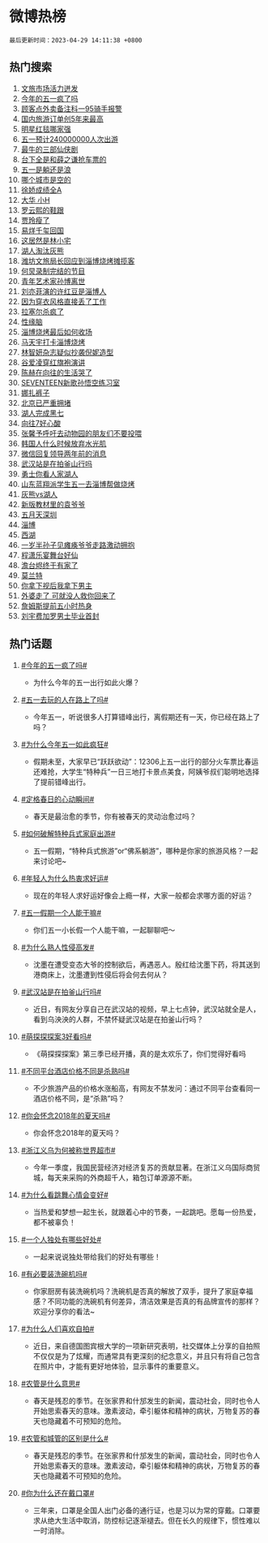 # 微博热榜

`最后更新时间：2023-04-29 14:11:38 +0800`

## 热门搜索

1. [文旅市场活力迸发](https://m.weibo.cn/search?containerid=100103type%3D1%26t%3D10%26q%3D%23%E6%96%87%E6%97%85%E5%B8%82%E5%9C%BA%E6%B4%BB%E5%8A%9B%E8%BF%B8%E5%8F%91%23&stream_entry_id=51&isnewpage=1&extparam=seat%3D1%26c_type%3D51%26dgr%3D0%26cate%3D10103%26filter_type%3Drealtimehot%26stream_entry_id%3D51%26pos%3D0%26display_time%3D1682748697%26pre_seqid%3D1682748697369918433168&luicode=10000011&lfid=106003type%253D25%2526t%253D3%2526disable_hot%253D1%2526filter_type%253Drealtimehot)
1. [今年的五一疯了吗](https://m.weibo.cn/search?containerid=100103type%3D1%26t%3D10%26q%3D%23%E4%BB%8A%E5%B9%B4%E7%9A%84%E4%BA%94%E4%B8%80%E7%96%AF%E4%BA%86%E5%90%97%23&stream_entry_id=31&isnewpage=1&extparam=seat%3D1%26realpos%3D1%26flag%3D2%26band_rank%3D1%26lcate%3D5001%26stream_entry_id%3D31%26filter_type%3Drealtimehot%26q%3D%2523%25E4%25BB%258A%25E5%25B9%25B4%25E7%259A%2584%25E4%25BA%2594%25E4%25B8%2580%25E7%2596%25AF%25E4%25BA%2586%25E5%2590%2597%2523%26dgr%3D0%26pos%3D0%26cate%3D5001%26c_type%3D31%26display_time%3D1682748697%26pre_seqid%3D1682748697369918433168&luicode=10000011&lfid=106003type%253D25%2526t%253D3%2526disable_hot%253D1%2526filter_type%253Drealtimehot)
1. [顾客点外卖备注科一95骑手报警](https://m.weibo.cn/search?containerid=100103type%3D1%26t%3D10%26q%3D%23%E9%A1%BE%E5%AE%A2%E7%82%B9%E5%A4%96%E5%8D%96%E5%A4%87%E6%B3%A8%E7%A7%91%E4%B8%8095%E9%AA%91%E6%89%8B%E6%8A%A5%E8%AD%A6%23&stream_entry_id=31&isnewpage=1&extparam=seat%3D1%26realpos%3D2%26flag%3D2%26band_rank%3D2%26lcate%3D5001%26stream_entry_id%3D31%26filter_type%3Drealtimehot%26q%3D%2523%25E9%25A1%25BE%25E5%25AE%25A2%25E7%2582%25B9%25E5%25A4%2596%25E5%258D%2596%25E5%25A4%2587%25E6%25B3%25A8%25E7%25A7%2591%25E4%25B8%258095%25E9%25AA%2591%25E6%2589%258B%25E6%258A%25A5%25E8%25AD%25A6%2523%26dgr%3D0%26pos%3D1%26cate%3D5001%26c_type%3D31%26display_time%3D1682748697%26pre_seqid%3D1682748697369918433168&luicode=10000011&lfid=106003type%253D25%2526t%253D3%2526disable_hot%253D1%2526filter_type%253Drealtimehot)
1. [国内旅游订单创5年来最高](https://m.weibo.cn/search?containerid=100103type%3D1%26t%3D10%26q%3D%23%E5%9B%BD%E5%86%85%E6%97%85%E6%B8%B8%E8%AE%A2%E5%8D%95%E5%88%9B5%E5%B9%B4%E6%9D%A5%E6%9C%80%E9%AB%98%23&stream_entry_id=31&isnewpage=1&extparam=seat%3D1%26realpos%3D3%26flag%3D0%26band_rank%3D3%26lcate%3D5001%26stream_entry_id%3D31%26filter_type%3Drealtimehot%26q%3D%2523%25E5%259B%25BD%25E5%2586%2585%25E6%2597%2585%25E6%25B8%25B8%25E8%25AE%25A2%25E5%258D%2595%25E5%2588%259B5%25E5%25B9%25B4%25E6%259D%25A5%25E6%259C%2580%25E9%25AB%2598%2523%26dgr%3D0%26pos%3D2%26cate%3D5001%26c_type%3D31%26display_time%3D1682748697%26pre_seqid%3D1682748697369918433168&luicode=10000011&lfid=106003type%253D25%2526t%253D3%2526disable_hot%253D1%2526filter_type%253Drealtimehot)
1. [明星红毯哪家强](https://m.weibo.cn/search?containerid=100103type%3D1%26t%3D10%26q%3D%23%E6%98%8E%E6%98%9F%E7%BA%A2%E6%AF%AF%E5%93%AA%E5%AE%B6%E5%BC%BA%23&stream_entry_id=31&isnewpage=1&extparam=seat%3D1%26band_rank%3D4%26lcate%3D5001%26filter_type%3Drealtimehot%26c_type%3D31%26adid%3D188100%26q%3D%2523%25E6%2598%258E%25E6%2598%259F%25E7%25BA%25A2%25E6%25AF%25AF%25E5%2593%25AA%25E5%25AE%25B6%25E5%25BC%25BA%2523%26dgr%3D0%26stream_entry_id%3D31%26cate%3D5001%26pos%3D3%26display_time%3D1682748697%26pre_seqid%3D1682748697369918433168&luicode=10000011&lfid=106003type%253D25%2526t%253D3%2526disable_hot%253D1%2526filter_type%253Drealtimehot)
1. [五一预计240000000人次出游](https://m.weibo.cn/search?containerid=100103type%3D1%26t%3D10%26q%3D%23%E4%BA%94%E4%B8%80%E9%A2%84%E8%AE%A1240000000%E4%BA%BA%E6%AC%A1%E5%87%BA%E6%B8%B8%23&stream_entry_id=31&isnewpage=1&extparam=seat%3D1%26realpos%3D4%26flag%3D16%26band_rank%3D4%26lcate%3D5001%26stream_entry_id%3D31%26filter_type%3Drealtimehot%26q%3D%2523%25E4%25BA%2594%25E4%25B8%2580%25E9%25A2%2584%25E8%25AE%25A1240000000%25E4%25BA%25BA%25E6%25AC%25A1%25E5%2587%25BA%25E6%25B8%25B8%2523%26dgr%3D0%26pos%3D4%26cate%3D5001%26c_type%3D31%26display_time%3D1682748697%26pre_seqid%3D1682748697369918433168&luicode=10000011&lfid=106003type%253D25%2526t%253D3%2526disable_hot%253D1%2526filter_type%253Drealtimehot)
1. [最牛的三部仙侠剧](https://m.weibo.cn/search?containerid=100103type%3D1%26t%3D10%26q%3D%23%E6%9C%80%E7%89%9B%E7%9A%84%E4%B8%89%E9%83%A8%E4%BB%99%E4%BE%A0%E5%89%A7%23&stream_entry_id=31&isnewpage=1&extparam=seat%3D1%26realpos%3D5%26flag%3D0%26band_rank%3D5%26lcate%3D5001%26stream_entry_id%3D31%26filter_type%3Drealtimehot%26q%3D%2523%25E6%259C%2580%25E7%2589%259B%25E7%259A%2584%25E4%25B8%2589%25E9%2583%25A8%25E4%25BB%2599%25E4%25BE%25A0%25E5%2589%25A7%2523%26dgr%3D0%26pos%3D5%26cate%3D5001%26c_type%3D31%26display_time%3D1682748697%26pre_seqid%3D1682748697369918433168&luicode=10000011&lfid=106003type%253D25%2526t%253D3%2526disable_hot%253D1%2526filter_type%253Drealtimehot)
1. [台下全是和薛之谦抢车票的](https://m.weibo.cn/search?containerid=100103type%3D1%26t%3D10%26q%3D%23%E5%8F%B0%E4%B8%8B%E5%85%A8%E6%98%AF%E5%92%8C%E8%96%9B%E4%B9%8B%E8%B0%A6%E6%8A%A2%E8%BD%A6%E7%A5%A8%E7%9A%84%23&stream_entry_id=31&isnewpage=1&extparam=seat%3D1%26realpos%3D6%26flag%3D1%26band_rank%3D6%26lcate%3D5001%26stream_entry_id%3D31%26filter_type%3Drealtimehot%26q%3D%2523%25E5%258F%25B0%25E4%25B8%258B%25E5%2585%25A8%25E6%2598%25AF%25E5%2592%258C%25E8%2596%259B%25E4%25B9%258B%25E8%25B0%25A6%25E6%258A%25A2%25E8%25BD%25A6%25E7%25A5%25A8%25E7%259A%2584%2523%26dgr%3D0%26pos%3D6%26cate%3D5001%26c_type%3D31%26display_time%3D1682748697%26pre_seqid%3D1682748697369918433168&luicode=10000011&lfid=106003type%253D25%2526t%253D3%2526disable_hot%253D1%2526filter_type%253Drealtimehot)
1. [五一是躺还是浪](https://m.weibo.cn/search?containerid=100103type%3D1%26t%3D10%26q%3D%23%E4%BA%94%E4%B8%80%E6%98%AF%E8%BA%BA%E8%BF%98%E6%98%AF%E6%B5%AA%23&stream_entry_id=31&isnewpage=1&extparam=seat%3D1%26band_rank%3D7%26lcate%3D5001%26filter_type%3Drealtimehot%26c_type%3D31%26adid%3D187875%26q%3D%2523%25E4%25BA%2594%25E4%25B8%2580%25E6%2598%25AF%25E8%25BA%25BA%25E8%25BF%2598%25E6%2598%25AF%25E6%25B5%25AA%2523%26dgr%3D0%26stream_entry_id%3D31%26topic_ad%3D1%26cate%3D5001%26pos%3D7%26display_time%3D1682748697%26pre_seqid%3D1682748697369918433168&luicode=10000011&lfid=106003type%253D25%2526t%253D3%2526disable_hot%253D1%2526filter_type%253Drealtimehot)
1. [哪个城市是空的](https://m.weibo.cn/search?containerid=100103type%3D1%26t%3D10%26q%3D%E5%93%AA%E4%B8%AA%E5%9F%8E%E5%B8%82%E6%98%AF%E7%A9%BA%E7%9A%84&stream_entry_id=31&isnewpage=1&extparam=seat%3D1%26realpos%3D7%26flag%3D0%26band_rank%3D7%26lcate%3D5001%26stream_entry_id%3D31%26filter_type%3Drealtimehot%26q%3D%25E5%2593%25AA%25E4%25B8%25AA%25E5%259F%258E%25E5%25B8%2582%25E6%2598%25AF%25E7%25A9%25BA%25E7%259A%2584%26dgr%3D0%26pos%3D8%26cate%3D5001%26c_type%3D31%26display_time%3D1682748697%26pre_seqid%3D1682748697369918433168&luicode=10000011&lfid=106003type%253D25%2526t%253D3%2526disable_hot%253D1%2526filter_type%253Drealtimehot)
1. [徐娇成绩全A](https://m.weibo.cn/search?containerid=100103type%3D1%26t%3D10%26q%3D%23%E5%BE%90%E5%A8%87%E6%88%90%E7%BB%A9%E5%85%A8A%23&stream_entry_id=31&isnewpage=1&extparam=seat%3D1%26realpos%3D8%26flag%3D0%26band_rank%3D8%26lcate%3D5001%26stream_entry_id%3D31%26filter_type%3Drealtimehot%26q%3D%2523%25E5%25BE%2590%25E5%25A8%2587%25E6%2588%2590%25E7%25BB%25A9%25E5%2585%25A8A%2523%26dgr%3D0%26pos%3D9%26cate%3D5001%26c_type%3D31%26display_time%3D1682748697%26pre_seqid%3D1682748697369918433168&luicode=10000011&lfid=106003type%253D25%2526t%253D3%2526disable_hot%253D1%2526filter_type%253Drealtimehot)
1. [大华 小H](https://m.weibo.cn/search?containerid=100103type%3D1%26t%3D10%26q%3D%E5%A4%A7%E5%8D%8E+%E5%B0%8FH&stream_entry_id=31&isnewpage=1&extparam=seat%3D1%26realpos%3D9%26flag%3D2%26band_rank%3D9%26lcate%3D5001%26stream_entry_id%3D31%26filter_type%3Drealtimehot%26q%3D%25E5%25A4%25A7%25E5%258D%258E%2520%25E5%25B0%258FH%26dgr%3D0%26pos%3D10%26cate%3D5001%26c_type%3D31%26display_time%3D1682748697%26pre_seqid%3D1682748697369918433168&luicode=10000011&lfid=106003type%253D25%2526t%253D3%2526disable_hot%253D1%2526filter_type%253Drealtimehot)
1. [罗云熙的鞋跟](https://m.weibo.cn/search?containerid=100103type%3D1%26t%3D10%26q%3D%23%E7%BD%97%E4%BA%91%E7%86%99%E7%9A%84%E9%9E%8B%E8%B7%9F%23&stream_entry_id=31&isnewpage=1&extparam=seat%3D1%26realpos%3D10%26flag%3D1%26band_rank%3D10%26lcate%3D5001%26stream_entry_id%3D31%26filter_type%3Drealtimehot%26q%3D%2523%25E7%25BD%2597%25E4%25BA%2591%25E7%2586%2599%25E7%259A%2584%25E9%259E%258B%25E8%25B7%259F%2523%26dgr%3D0%26pos%3D11%26cate%3D5001%26c_type%3D31%26display_time%3D1682748697%26pre_seqid%3D1682748697369918433168&luicode=10000011&lfid=106003type%253D25%2526t%253D3%2526disable_hot%253D1%2526filter_type%253Drealtimehot)
1. [贾玲瘦了](https://m.weibo.cn/search?containerid=100103type%3D1%26t%3D10%26q%3D%E8%B4%BE%E7%8E%B2%E7%98%A6%E4%BA%86&stream_entry_id=31&isnewpage=1&extparam=seat%3D1%26realpos%3D11%26flag%3D2%26band_rank%3D11%26lcate%3D5001%26stream_entry_id%3D31%26filter_type%3Drealtimehot%26q%3D%25E8%25B4%25BE%25E7%258E%25B2%25E7%2598%25A6%25E4%25BA%2586%26dgr%3D0%26pos%3D12%26cate%3D5001%26c_type%3D31%26display_time%3D1682748697%26pre_seqid%3D1682748697369918433168&luicode=10000011&lfid=106003type%253D25%2526t%253D3%2526disable_hot%253D1%2526filter_type%253Drealtimehot)
1. [易烊千玺回国](https://m.weibo.cn/search?containerid=100103type%3D1%26t%3D10%26q%3D%E6%98%93%E7%83%8A%E5%8D%83%E7%8E%BA%E5%9B%9E%E5%9B%BD&stream_entry_id=31&isnewpage=1&extparam=seat%3D1%26realpos%3D12%26flag%3D1%26band_rank%3D12%26lcate%3D5001%26stream_entry_id%3D31%26filter_type%3Drealtimehot%26q%3D%25E6%2598%2593%25E7%2583%258A%25E5%258D%2583%25E7%258E%25BA%25E5%259B%259E%25E5%259B%25BD%26dgr%3D0%26pos%3D13%26cate%3D5001%26c_type%3D31%26display_time%3D1682748697%26pre_seqid%3D1682748697369918433168&luicode=10000011&lfid=106003type%253D25%2526t%253D3%2526disable_hot%253D1%2526filter_type%253Drealtimehot)
1. [这居然是林小宅](https://m.weibo.cn/search?containerid=100103type%3D1%26t%3D10%26q%3D%23%E8%BF%99%E5%B1%85%E7%84%B6%E6%98%AF%E6%9E%97%E5%B0%8F%E5%AE%85%23&stream_entry_id=31&isnewpage=1&extparam=seat%3D1%26realpos%3D13%26flag%3D2%26band_rank%3D13%26lcate%3D5001%26stream_entry_id%3D31%26filter_type%3Drealtimehot%26q%3D%2523%25E8%25BF%2599%25E5%25B1%2585%25E7%2584%25B6%25E6%2598%25AF%25E6%259E%2597%25E5%25B0%258F%25E5%25AE%2585%2523%26dgr%3D0%26pos%3D14%26cate%3D5001%26c_type%3D31%26display_time%3D1682748697%26pre_seqid%3D1682748697369918433168&luicode=10000011&lfid=106003type%253D25%2526t%253D3%2526disable_hot%253D1%2526filter_type%253Drealtimehot)
1. [湖人淘汰灰熊](https://m.weibo.cn/search?containerid=100103type%3D1%26t%3D10%26q%3D%23%E6%B9%96%E4%BA%BA%E6%B7%98%E6%B1%B0%E7%81%B0%E7%86%8A%23&stream_entry_id=31&isnewpage=1&extparam=seat%3D1%26realpos%3D14%26flag%3D1%26band_rank%3D14%26lcate%3D5001%26stream_entry_id%3D31%26filter_type%3Drealtimehot%26q%3D%2523%25E6%25B9%2596%25E4%25BA%25BA%25E6%25B7%2598%25E6%25B1%25B0%25E7%2581%25B0%25E7%2586%258A%2523%26dgr%3D0%26pos%3D15%26cate%3D5001%26c_type%3D31%26display_time%3D1682748697%26pre_seqid%3D1682748697369918433168&luicode=10000011&lfid=106003type%253D25%2526t%253D3%2526disable_hot%253D1%2526filter_type%253Drealtimehot)
1. [潍坊文旅局长回应到淄博烧烤摊揽客](https://m.weibo.cn/search?containerid=100103type%3D1%26t%3D10%26q%3D%23%E6%BD%8D%E5%9D%8A%E6%96%87%E6%97%85%E5%B1%80%E9%95%BF%E5%9B%9E%E5%BA%94%E5%88%B0%E6%B7%84%E5%8D%9A%E7%83%A7%E7%83%A4%E6%91%8A%E6%8F%BD%E5%AE%A2%23&stream_entry_id=31&isnewpage=1&extparam=seat%3D1%26realpos%3D15%26flag%3D1%26band_rank%3D15%26lcate%3D5001%26stream_entry_id%3D31%26filter_type%3Drealtimehot%26q%3D%2523%25E6%25BD%258D%25E5%259D%258A%25E6%2596%2587%25E6%2597%2585%25E5%25B1%2580%25E9%2595%25BF%25E5%259B%259E%25E5%25BA%2594%25E5%2588%25B0%25E6%25B7%2584%25E5%258D%259A%25E7%2583%25A7%25E7%2583%25A4%25E6%2591%258A%25E6%258F%25BD%25E5%25AE%25A2%2523%26dgr%3D0%26pos%3D16%26cate%3D5001%26c_type%3D31%26display_time%3D1682748697%26pre_seqid%3D1682748697369918433168&luicode=10000011&lfid=106003type%253D25%2526t%253D3%2526disable_hot%253D1%2526filter_type%253Drealtimehot)
1. [何炅录制完结的节目](https://m.weibo.cn/search?containerid=100103type%3D1%26t%3D10%26q%3D%23%E4%BD%95%E7%82%85%E5%BD%95%E5%88%B6%E5%AE%8C%E7%BB%93%E7%9A%84%E8%8A%82%E7%9B%AE%23&stream_entry_id=31&isnewpage=1&extparam=seat%3D1%26realpos%3D16%26flag%3D1%26band_rank%3D16%26lcate%3D5001%26stream_entry_id%3D31%26filter_type%3Drealtimehot%26q%3D%2523%25E4%25BD%2595%25E7%2582%2585%25E5%25BD%2595%25E5%2588%25B6%25E5%25AE%258C%25E7%25BB%2593%25E7%259A%2584%25E8%258A%2582%25E7%259B%25AE%2523%26dgr%3D0%26pos%3D17%26cate%3D5001%26c_type%3D31%26display_time%3D1682748697%26pre_seqid%3D1682748697369918433168&luicode=10000011&lfid=106003type%253D25%2526t%253D3%2526disable_hot%253D1%2526filter_type%253Drealtimehot)
1. [青年艺术家孙博离世](https://m.weibo.cn/search?containerid=100103type%3D1%26t%3D10%26q%3D%23%E9%9D%92%E5%B9%B4%E8%89%BA%E6%9C%AF%E5%AE%B6%E5%AD%99%E5%8D%9A%E7%A6%BB%E4%B8%96%23&stream_entry_id=31&isnewpage=1&extparam=seat%3D1%26realpos%3D17%26flag%3D0%26band_rank%3D17%26lcate%3D5001%26stream_entry_id%3D31%26filter_type%3Drealtimehot%26q%3D%2523%25E9%259D%2592%25E5%25B9%25B4%25E8%2589%25BA%25E6%259C%25AF%25E5%25AE%25B6%25E5%25AD%2599%25E5%258D%259A%25E7%25A6%25BB%25E4%25B8%2596%2523%26dgr%3D0%26pos%3D18%26cate%3D5001%26c_type%3D31%26display_time%3D1682748697%26pre_seqid%3D1682748697369918433168&luicode=10000011&lfid=106003type%253D25%2526t%253D3%2526disable_hot%253D1%2526filter_type%253Drealtimehot)
1. [刘亦菲演的许红豆是淄博人](https://m.weibo.cn/search?containerid=100103type%3D1%26t%3D10%26q%3D%23%E5%88%98%E4%BA%A6%E8%8F%B2%E6%BC%94%E7%9A%84%E8%AE%B8%E7%BA%A2%E8%B1%86%E6%98%AF%E6%B7%84%E5%8D%9A%E4%BA%BA%23&stream_entry_id=31&isnewpage=1&extparam=seat%3D1%26realpos%3D18%26flag%3D0%26band_rank%3D18%26lcate%3D5001%26stream_entry_id%3D31%26filter_type%3Drealtimehot%26q%3D%2523%25E5%2588%2598%25E4%25BA%25A6%25E8%258F%25B2%25E6%25BC%2594%25E7%259A%2584%25E8%25AE%25B8%25E7%25BA%25A2%25E8%25B1%2586%25E6%2598%25AF%25E6%25B7%2584%25E5%258D%259A%25E4%25BA%25BA%2523%26dgr%3D0%26pos%3D19%26cate%3D5001%26c_type%3D31%26display_time%3D1682748697%26pre_seqid%3D1682748697369918433168&luicode=10000011&lfid=106003type%253D25%2526t%253D3%2526disable_hot%253D1%2526filter_type%253Drealtimehot)
1. [因为穿衣风格直接丢了工作](https://m.weibo.cn/search?containerid=100103type%3D1%26t%3D10%26q%3D%23%E5%9B%A0%E4%B8%BA%E7%A9%BF%E8%A1%A3%E9%A3%8E%E6%A0%BC%E7%9B%B4%E6%8E%A5%E4%B8%A2%E4%BA%86%E5%B7%A5%E4%BD%9C%23&stream_entry_id=31&isnewpage=1&extparam=seat%3D1%26realpos%3D19%26flag%3D0%26band_rank%3D19%26lcate%3D5001%26stream_entry_id%3D31%26filter_type%3Drealtimehot%26q%3D%2523%25E5%259B%25A0%25E4%25B8%25BA%25E7%25A9%25BF%25E8%25A1%25A3%25E9%25A3%258E%25E6%25A0%25BC%25E7%259B%25B4%25E6%258E%25A5%25E4%25B8%25A2%25E4%25BA%2586%25E5%25B7%25A5%25E4%25BD%259C%2523%26dgr%3D0%26pos%3D20%26cate%3D5001%26c_type%3D31%26display_time%3D1682748697%26pre_seqid%3D1682748697369918433168&luicode=10000011&lfid=106003type%253D25%2526t%253D3%2526disable_hot%253D1%2526filter_type%253Drealtimehot)
1. [拉塞尔杀疯了](https://m.weibo.cn/search?containerid=100103type%3D1%26t%3D10%26q%3D%E6%8B%89%E5%A1%9E%E5%B0%94%E6%9D%80%E7%96%AF%E4%BA%86&stream_entry_id=31&isnewpage=1&extparam=seat%3D1%26realpos%3D20%26flag%3D0%26band_rank%3D20%26lcate%3D5001%26stream_entry_id%3D31%26filter_type%3Drealtimehot%26q%3D%25E6%258B%2589%25E5%25A1%259E%25E5%25B0%2594%25E6%259D%2580%25E7%2596%25AF%25E4%25BA%2586%26dgr%3D0%26pos%3D21%26cate%3D5001%26c_type%3D31%26display_time%3D1682748697%26pre_seqid%3D1682748697369918433168&luicode=10000011&lfid=106003type%253D25%2526t%253D3%2526disable_hot%253D1%2526filter_type%253Drealtimehot)
1. [性缘脑](https://m.weibo.cn/search?containerid=100103type%3D1%26t%3D10%26q%3D%E6%80%A7%E7%BC%98%E8%84%91&stream_entry_id=31&isnewpage=1&extparam=seat%3D1%26realpos%3D21%26flag%3D2%26band_rank%3D21%26lcate%3D5001%26stream_entry_id%3D31%26filter_type%3Drealtimehot%26q%3D%25E6%2580%25A7%25E7%25BC%2598%25E8%2584%2591%26dgr%3D0%26pos%3D22%26cate%3D5001%26c_type%3D31%26display_time%3D1682748697%26pre_seqid%3D1682748697369918433168&luicode=10000011&lfid=106003type%253D25%2526t%253D3%2526disable_hot%253D1%2526filter_type%253Drealtimehot)
1. [淄博烧烤最后如何收场](https://m.weibo.cn/search?containerid=100103type%3D1%26t%3D10%26q%3D%E6%B7%84%E5%8D%9A%E7%83%A7%E7%83%A4%E6%9C%80%E5%90%8E%E5%A6%82%E4%BD%95%E6%94%B6%E5%9C%BA&stream_entry_id=31&isnewpage=1&extparam=seat%3D1%26realpos%3D22%26flag%3D0%26band_rank%3D22%26lcate%3D5001%26stream_entry_id%3D31%26filter_type%3Drealtimehot%26q%3D%25E6%25B7%2584%25E5%258D%259A%25E7%2583%25A7%25E7%2583%25A4%25E6%259C%2580%25E5%2590%258E%25E5%25A6%2582%25E4%25BD%2595%25E6%2594%25B6%25E5%259C%25BA%26dgr%3D0%26pos%3D23%26cate%3D5001%26c_type%3D31%26display_time%3D1682748697%26pre_seqid%3D1682748697369918433168&luicode=10000011&lfid=106003type%253D25%2526t%253D3%2526disable_hot%253D1%2526filter_type%253Drealtimehot)
1. [马天宇打卡淄博烧烤](https://m.weibo.cn/search?containerid=100103type%3D1%26t%3D10%26q%3D%23%E9%A9%AC%E5%A4%A9%E5%AE%87%E6%89%93%E5%8D%A1%E6%B7%84%E5%8D%9A%E7%83%A7%E7%83%A4%23&stream_entry_id=31&isnewpage=1&extparam=seat%3D1%26realpos%3D23%26flag%3D1%26band_rank%3D23%26lcate%3D5001%26stream_entry_id%3D31%26filter_type%3Drealtimehot%26q%3D%2523%25E9%25A9%25AC%25E5%25A4%25A9%25E5%25AE%2587%25E6%2589%2593%25E5%258D%25A1%25E6%25B7%2584%25E5%258D%259A%25E7%2583%25A7%25E7%2583%25A4%2523%26dgr%3D0%26pos%3D24%26cate%3D5001%26c_type%3D31%26display_time%3D1682748697%26pre_seqid%3D1682748697369918433168&luicode=10000011&lfid=106003type%253D25%2526t%253D3%2526disable_hot%253D1%2526filter_type%253Drealtimehot)
1. [林智妍杂志疑似抄袭倪妮造型](https://m.weibo.cn/search?containerid=100103type%3D1%26t%3D10%26q%3D%23%E6%9E%97%E6%99%BA%E5%A6%8D%E6%9D%82%E5%BF%97%E7%96%91%E4%BC%BC%E6%8A%84%E8%A2%AD%E5%80%AA%E5%A6%AE%E9%80%A0%E5%9E%8B%23&stream_entry_id=31&isnewpage=1&extparam=seat%3D1%26realpos%3D24%26flag%3D0%26band_rank%3D24%26lcate%3D5001%26stream_entry_id%3D31%26filter_type%3Drealtimehot%26q%3D%2523%25E6%259E%2597%25E6%2599%25BA%25E5%25A6%258D%25E6%259D%2582%25E5%25BF%2597%25E7%2596%2591%25E4%25BC%25BC%25E6%258A%2584%25E8%25A2%25AD%25E5%2580%25AA%25E5%25A6%25AE%25E9%2580%25A0%25E5%259E%258B%2523%26dgr%3D0%26pos%3D25%26cate%3D5001%26c_type%3D31%26display_time%3D1682748697%26pre_seqid%3D1682748697369918433168&luicode=10000011&lfid=106003type%253D25%2526t%253D3%2526disable_hot%253D1%2526filter_type%253Drealtimehot)
1. [谷爱凌穿红旗袍演讲](https://m.weibo.cn/search?containerid=100103type%3D1%26t%3D10%26q%3D%23%E8%B0%B7%E7%88%B1%E5%87%8C%E7%A9%BF%E7%BA%A2%E6%97%97%E8%A2%8D%E6%BC%94%E8%AE%B2%23&stream_entry_id=31&isnewpage=1&extparam=seat%3D1%26realpos%3D25%26flag%3D1%26band_rank%3D25%26lcate%3D5001%26stream_entry_id%3D31%26filter_type%3Drealtimehot%26q%3D%2523%25E8%25B0%25B7%25E7%2588%25B1%25E5%2587%258C%25E7%25A9%25BF%25E7%25BA%25A2%25E6%2597%2597%25E8%25A2%258D%25E6%25BC%2594%25E8%25AE%25B2%2523%26dgr%3D0%26pos%3D26%26cate%3D5001%26c_type%3D31%26display_time%3D1682748697%26pre_seqid%3D1682748697369918433168&luicode=10000011&lfid=106003type%253D25%2526t%253D3%2526disable_hot%253D1%2526filter_type%253Drealtimehot)
1. [陈赫在向往的生活哭了](https://m.weibo.cn/search?containerid=100103type%3D1%26t%3D10%26q%3D%23%E9%99%88%E8%B5%AB%E5%9C%A8%E5%90%91%E5%BE%80%E7%9A%84%E7%94%9F%E6%B4%BB%E5%93%AD%E4%BA%86%23&stream_entry_id=31&isnewpage=1&extparam=seat%3D1%26realpos%3D26%26flag%3D0%26band_rank%3D26%26lcate%3D5001%26stream_entry_id%3D31%26filter_type%3Drealtimehot%26q%3D%2523%25E9%2599%2588%25E8%25B5%25AB%25E5%259C%25A8%25E5%2590%2591%25E5%25BE%2580%25E7%259A%2584%25E7%2594%259F%25E6%25B4%25BB%25E5%2593%25AD%25E4%25BA%2586%2523%26dgr%3D0%26pos%3D27%26cate%3D5001%26c_type%3D31%26display_time%3D1682748697%26pre_seqid%3D1682748697369918433168&luicode=10000011&lfid=106003type%253D25%2526t%253D3%2526disable_hot%253D1%2526filter_type%253Drealtimehot)
1. [SEVENTEEN新歌孙悟空练习室](https://m.weibo.cn/search?containerid=100103type%3D1%26t%3D10%26q%3D%23SEVENTEEN%E6%96%B0%E6%AD%8C%E5%AD%99%E6%82%9F%E7%A9%BA%E7%BB%83%E4%B9%A0%E5%AE%A4%23&stream_entry_id=31&isnewpage=1&extparam=seat%3D1%26realpos%3D27%26flag%3D1%26band_rank%3D27%26lcate%3D5001%26stream_entry_id%3D31%26filter_type%3Drealtimehot%26q%3D%2523SEVENTEEN%25E6%2596%25B0%25E6%25AD%258C%25E5%25AD%2599%25E6%2582%259F%25E7%25A9%25BA%25E7%25BB%2583%25E4%25B9%25A0%25E5%25AE%25A4%2523%26dgr%3D0%26pos%3D28%26cate%3D5001%26c_type%3D31%26display_time%3D1682748697%26pre_seqid%3D1682748697369918433168&luicode=10000011&lfid=106003type%253D25%2526t%253D3%2526disable_hot%253D1%2526filter_type%253Drealtimehot)
1. [娜扎裤子](https://m.weibo.cn/search?containerid=100103type%3D1%26t%3D10%26q%3D%23%E5%A8%9C%E6%89%8E%E8%A3%A4%E5%AD%90%23&stream_entry_id=31&isnewpage=1&extparam=seat%3D1%26realpos%3D28%26flag%3D0%26band_rank%3D28%26lcate%3D5001%26stream_entry_id%3D31%26filter_type%3Drealtimehot%26q%3D%2523%25E5%25A8%259C%25E6%2589%258E%25E8%25A3%25A4%25E5%25AD%2590%2523%26dgr%3D0%26pos%3D29%26cate%3D5001%26c_type%3D31%26display_time%3D1682748697%26pre_seqid%3D1682748697369918433168&luicode=10000011&lfid=106003type%253D25%2526t%253D3%2526disable_hot%253D1%2526filter_type%253Drealtimehot)
1. [北京已严重拥堵](https://m.weibo.cn/search?containerid=100103type%3D1%26t%3D10%26q%3D%23%E5%8C%97%E4%BA%AC%E5%B7%B2%E4%B8%A5%E9%87%8D%E6%8B%A5%E5%A0%B5%23&stream_entry_id=31&isnewpage=1&extparam=seat%3D1%26realpos%3D29%26flag%3D0%26band_rank%3D29%26lcate%3D5001%26stream_entry_id%3D31%26filter_type%3Drealtimehot%26q%3D%2523%25E5%258C%2597%25E4%25BA%25AC%25E5%25B7%25B2%25E4%25B8%25A5%25E9%2587%258D%25E6%258B%25A5%25E5%25A0%25B5%2523%26dgr%3D0%26pos%3D30%26cate%3D5001%26c_type%3D31%26display_time%3D1682748697%26pre_seqid%3D1682748697369918433168&luicode=10000011&lfid=106003type%253D25%2526t%253D3%2526disable_hot%253D1%2526filter_type%253Drealtimehot)
1. [湖人完成黑七](https://m.weibo.cn/search?containerid=100103type%3D1%26t%3D10%26q%3D%23%E6%B9%96%E4%BA%BA%E5%AE%8C%E6%88%90%E9%BB%91%E4%B8%83%23&stream_entry_id=31&isnewpage=1&extparam=seat%3D1%26realpos%3D30%26flag%3D1%26band_rank%3D30%26lcate%3D5001%26stream_entry_id%3D31%26filter_type%3Drealtimehot%26q%3D%2523%25E6%25B9%2596%25E4%25BA%25BA%25E5%25AE%258C%25E6%2588%2590%25E9%25BB%2591%25E4%25B8%2583%2523%26dgr%3D0%26pos%3D31%26cate%3D5001%26c_type%3D31%26display_time%3D1682748697%26pre_seqid%3D1682748697369918433168&luicode=10000011&lfid=106003type%253D25%2526t%253D3%2526disable_hot%253D1%2526filter_type%253Drealtimehot)
1. [向往7好心酸](https://m.weibo.cn/search?containerid=100103type%3D1%26t%3D10%26q%3D%23%E5%90%91%E5%BE%807%E5%A5%BD%E5%BF%83%E9%85%B8%23&stream_entry_id=31&isnewpage=1&extparam=seat%3D1%26realpos%3D31%26flag%3D0%26band_rank%3D31%26lcate%3D5001%26stream_entry_id%3D31%26filter_type%3Drealtimehot%26q%3D%2523%25E5%2590%2591%25E5%25BE%25807%25E5%25A5%25BD%25E5%25BF%2583%25E9%2585%25B8%2523%26dgr%3D0%26pos%3D32%26cate%3D5001%26c_type%3D31%26display_time%3D1682748697%26pre_seqid%3D1682748697369918433168&luicode=10000011&lfid=106003type%253D25%2526t%253D3%2526disable_hot%253D1%2526filter_type%253Drealtimehot)
1. [张馨予呼吁去动物园的朋友们不要投喂](https://m.weibo.cn/search?containerid=100103type%3D1%26t%3D10%26q%3D%23%E5%BC%A0%E9%A6%A8%E4%BA%88%E5%91%BC%E5%90%81%E5%8E%BB%E5%8A%A8%E7%89%A9%E5%9B%AD%E7%9A%84%E6%9C%8B%E5%8F%8B%E4%BB%AC%E4%B8%8D%E8%A6%81%E6%8A%95%E5%96%82%23&stream_entry_id=31&isnewpage=1&extparam=seat%3D1%26realpos%3D32%26flag%3D1%26band_rank%3D32%26lcate%3D5001%26stream_entry_id%3D31%26filter_type%3Drealtimehot%26q%3D%2523%25E5%25BC%25A0%25E9%25A6%25A8%25E4%25BA%2588%25E5%2591%25BC%25E5%2590%2581%25E5%258E%25BB%25E5%258A%25A8%25E7%2589%25A9%25E5%259B%25AD%25E7%259A%2584%25E6%259C%258B%25E5%258F%258B%25E4%25BB%25AC%25E4%25B8%258D%25E8%25A6%2581%25E6%258A%2595%25E5%2596%2582%2523%26dgr%3D0%26pos%3D33%26cate%3D5001%26c_type%3D31%26display_time%3D1682748697%26pre_seqid%3D1682748697369918433168&luicode=10000011&lfid=106003type%253D25%2526t%253D3%2526disable_hot%253D1%2526filter_type%253Drealtimehot)
1. [韩国人什么时候放弃水光肌](https://m.weibo.cn/search?containerid=100103type%3D1%26t%3D10%26q%3D%E9%9F%A9%E5%9B%BD%E4%BA%BA%E4%BB%80%E4%B9%88%E6%97%B6%E5%80%99%E6%94%BE%E5%BC%83%E6%B0%B4%E5%85%89%E8%82%8C&stream_entry_id=31&isnewpage=1&extparam=seat%3D1%26realpos%3D33%26flag%3D0%26band_rank%3D33%26lcate%3D5001%26stream_entry_id%3D31%26filter_type%3Drealtimehot%26q%3D%25E9%259F%25A9%25E5%259B%25BD%25E4%25BA%25BA%25E4%25BB%2580%25E4%25B9%2588%25E6%2597%25B6%25E5%2580%2599%25E6%2594%25BE%25E5%25BC%2583%25E6%25B0%25B4%25E5%2585%2589%25E8%2582%258C%26dgr%3D0%26pos%3D34%26cate%3D5001%26c_type%3D31%26display_time%3D1682748697%26pre_seqid%3D1682748697369918433168&luicode=10000011&lfid=106003type%253D25%2526t%253D3%2526disable_hot%253D1%2526filter_type%253Drealtimehot)
1. [微信回复领导两年前的消息](https://m.weibo.cn/search?containerid=100103type%3D1%26t%3D10%26q%3D%23%E5%BE%AE%E4%BF%A1%E5%9B%9E%E5%A4%8D%E9%A2%86%E5%AF%BC%E4%B8%A4%E5%B9%B4%E5%89%8D%E7%9A%84%E6%B6%88%E6%81%AF%23&stream_entry_id=31&isnewpage=1&extparam=seat%3D1%26realpos%3D34%26flag%3D0%26band_rank%3D34%26lcate%3D5001%26stream_entry_id%3D31%26filter_type%3Drealtimehot%26q%3D%2523%25E5%25BE%25AE%25E4%25BF%25A1%25E5%259B%259E%25E5%25A4%258D%25E9%25A2%2586%25E5%25AF%25BC%25E4%25B8%25A4%25E5%25B9%25B4%25E5%2589%258D%25E7%259A%2584%25E6%25B6%2588%25E6%2581%25AF%2523%26dgr%3D0%26pos%3D35%26cate%3D5001%26c_type%3D31%26display_time%3D1682748697%26pre_seqid%3D1682748697369918433168&luicode=10000011&lfid=106003type%253D25%2526t%253D3%2526disable_hot%253D1%2526filter_type%253Drealtimehot)
1. [武汉站是在拍釜山行吗](https://m.weibo.cn/search?containerid=100103type%3D1%26t%3D10%26q%3D%23%E6%AD%A6%E6%B1%89%E7%AB%99%E6%98%AF%E5%9C%A8%E6%8B%8D%E9%87%9C%E5%B1%B1%E8%A1%8C%E5%90%97%23&stream_entry_id=31&isnewpage=1&extparam=seat%3D1%26realpos%3D35%26flag%3D1%26band_rank%3D35%26lcate%3D5001%26stream_entry_id%3D31%26filter_type%3Drealtimehot%26q%3D%2523%25E6%25AD%25A6%25E6%25B1%2589%25E7%25AB%2599%25E6%2598%25AF%25E5%259C%25A8%25E6%258B%258D%25E9%2587%259C%25E5%25B1%25B1%25E8%25A1%258C%25E5%2590%2597%2523%26dgr%3D0%26pos%3D36%26cate%3D5001%26c_type%3D31%26display_time%3D1682748697%26pre_seqid%3D1682748697369918433168&luicode=10000011&lfid=106003type%253D25%2526t%253D3%2526disable_hot%253D1%2526filter_type%253Drealtimehot)
1. [勇士你看人家湖人](https://m.weibo.cn/search?containerid=100103type%3D1%26t%3D10%26q%3D%23%E5%8B%87%E5%A3%AB%E4%BD%A0%E7%9C%8B%E4%BA%BA%E5%AE%B6%E6%B9%96%E4%BA%BA%23&stream_entry_id=31&isnewpage=1&extparam=seat%3D1%26realpos%3D36%26flag%3D1%26band_rank%3D36%26lcate%3D5001%26stream_entry_id%3D31%26filter_type%3Drealtimehot%26q%3D%2523%25E5%258B%2587%25E5%25A3%25AB%25E4%25BD%25A0%25E7%259C%258B%25E4%25BA%25BA%25E5%25AE%25B6%25E6%25B9%2596%25E4%25BA%25BA%2523%26dgr%3D0%26pos%3D37%26cate%3D5001%26c_type%3D31%26display_time%3D1682748697%26pre_seqid%3D1682748697369918433168&luicode=10000011&lfid=106003type%253D25%2526t%253D3%2526disable_hot%253D1%2526filter_type%253Drealtimehot)
1. [山东蓝翔派学生五一去淄博帮做烧烤](https://m.weibo.cn/search?containerid=100103type%3D1%26t%3D10%26q%3D%23%E5%B1%B1%E4%B8%9C%E8%93%9D%E7%BF%94%E6%B4%BE%E5%AD%A6%E7%94%9F%E4%BA%94%E4%B8%80%E5%8E%BB%E6%B7%84%E5%8D%9A%E5%B8%AE%E5%81%9A%E7%83%A7%E7%83%A4%23&stream_entry_id=31&isnewpage=1&extparam=seat%3D1%26realpos%3D37%26flag%3D1%26band_rank%3D37%26lcate%3D5001%26stream_entry_id%3D31%26filter_type%3Drealtimehot%26q%3D%2523%25E5%25B1%25B1%25E4%25B8%259C%25E8%2593%259D%25E7%25BF%2594%25E6%25B4%25BE%25E5%25AD%25A6%25E7%2594%259F%25E4%25BA%2594%25E4%25B8%2580%25E5%258E%25BB%25E6%25B7%2584%25E5%258D%259A%25E5%25B8%25AE%25E5%2581%259A%25E7%2583%25A7%25E7%2583%25A4%2523%26dgr%3D0%26pos%3D38%26cate%3D5001%26c_type%3D31%26display_time%3D1682748697%26pre_seqid%3D1682748697369918433168&luicode=10000011&lfid=106003type%253D25%2526t%253D3%2526disable_hot%253D1%2526filter_type%253Drealtimehot)
1. [灰熊vs湖人](https://m.weibo.cn/search?containerid=100103type%3D1%26t%3D10%26q%3D%23%E7%81%B0%E7%86%8Avs%E6%B9%96%E4%BA%BA%23&stream_entry_id=31&isnewpage=1&extparam=seat%3D1%26realpos%3D38%26flag%3D0%26band_rank%3D38%26lcate%3D5001%26stream_entry_id%3D31%26filter_type%3Drealtimehot%26q%3D%2523%25E7%2581%25B0%25E7%2586%258Avs%25E6%25B9%2596%25E4%25BA%25BA%2523%26dgr%3D0%26pos%3D39%26cate%3D5001%26c_type%3D31%26display_time%3D1682748697%26pre_seqid%3D1682748697369918433168&luicode=10000011&lfid=106003type%253D25%2526t%253D3%2526disable_hot%253D1%2526filter_type%253Drealtimehot)
1. [新版教材里的袁爷爷](https://m.weibo.cn/search?containerid=100103type%3D1%26t%3D10%26q%3D%E6%96%B0%E7%89%88%E6%95%99%E6%9D%90%E9%87%8C%E7%9A%84%E8%A2%81%E7%88%B7%E7%88%B7&stream_entry_id=31&isnewpage=1&extparam=seat%3D1%26realpos%3D39%26flag%3D0%26band_rank%3D39%26lcate%3D5001%26stream_entry_id%3D31%26filter_type%3Drealtimehot%26q%3D%25E6%2596%25B0%25E7%2589%2588%25E6%2595%2599%25E6%259D%2590%25E9%2587%258C%25E7%259A%2584%25E8%25A2%2581%25E7%2588%25B7%25E7%2588%25B7%26dgr%3D0%26pos%3D40%26cate%3D5001%26c_type%3D31%26display_time%3D1682748697%26pre_seqid%3D1682748697369918433168&luicode=10000011&lfid=106003type%253D25%2526t%253D3%2526disable_hot%253D1%2526filter_type%253Drealtimehot)
1. [五月天深圳](https://m.weibo.cn/search?containerid=100103type%3D1%26t%3D10%26q%3D%E4%BA%94%E6%9C%88%E5%A4%A9%E6%B7%B1%E5%9C%B3&stream_entry_id=31&isnewpage=1&extparam=seat%3D1%26realpos%3D40%26flag%3D0%26band_rank%3D40%26lcate%3D5001%26stream_entry_id%3D31%26filter_type%3Drealtimehot%26q%3D%25E4%25BA%2594%25E6%259C%2588%25E5%25A4%25A9%25E6%25B7%25B1%25E5%259C%25B3%26dgr%3D0%26pos%3D41%26cate%3D5001%26c_type%3D31%26display_time%3D1682748697%26pre_seqid%3D1682748697369918433168&luicode=10000011&lfid=106003type%253D25%2526t%253D3%2526disable_hot%253D1%2526filter_type%253Drealtimehot)
1. [淄博](https://m.weibo.cn/search?containerid=100103type%3D1%26t%3D10%26q%3D%E6%B7%84%E5%8D%9A&stream_entry_id=31&isnewpage=1&extparam=seat%3D1%26realpos%3D41%26flag%3D0%26band_rank%3D41%26lcate%3D5001%26stream_entry_id%3D31%26filter_type%3Drealtimehot%26q%3D%25E6%25B7%2584%25E5%258D%259A%26dgr%3D0%26pos%3D42%26cate%3D5001%26c_type%3D31%26display_time%3D1682748697%26pre_seqid%3D1682748697369918433168&luicode=10000011&lfid=106003type%253D25%2526t%253D3%2526disable_hot%253D1%2526filter_type%253Drealtimehot)
1. [西湖](https://m.weibo.cn/search?containerid=100103type%3D1%26t%3D10%26q%3D%E8%A5%BF%E6%B9%96&stream_entry_id=31&isnewpage=1&extparam=seat%3D1%26realpos%3D42%26flag%3D0%26band_rank%3D42%26lcate%3D5001%26stream_entry_id%3D31%26filter_type%3Drealtimehot%26q%3D%25E8%25A5%25BF%25E6%25B9%2596%26dgr%3D0%26pos%3D43%26cate%3D5001%26c_type%3D31%26display_time%3D1682748697%26pre_seqid%3D1682748697369918433168&luicode=10000011&lfid=106003type%253D25%2526t%253D3%2526disable_hot%253D1%2526filter_type%253Drealtimehot)
1. [一岁半孙子见瘫痪爷爷走路激动拥抱](https://m.weibo.cn/search?containerid=100103type%3D1%26t%3D10%26q%3D%23%E4%B8%80%E5%B2%81%E5%8D%8A%E5%AD%99%E5%AD%90%E8%A7%81%E7%98%AB%E7%97%AA%E7%88%B7%E7%88%B7%E8%B5%B0%E8%B7%AF%E6%BF%80%E5%8A%A8%E6%8B%A5%E6%8A%B1%23&stream_entry_id=31&isnewpage=1&extparam=seat%3D1%26realpos%3D43%26flag%3D1%26band_rank%3D43%26lcate%3D5001%26stream_entry_id%3D31%26filter_type%3Drealtimehot%26q%3D%2523%25E4%25B8%2580%25E5%25B2%2581%25E5%258D%258A%25E5%25AD%2599%25E5%25AD%2590%25E8%25A7%2581%25E7%2598%25AB%25E7%2597%25AA%25E7%2588%25B7%25E7%2588%25B7%25E8%25B5%25B0%25E8%25B7%25AF%25E6%25BF%2580%25E5%258A%25A8%25E6%258B%25A5%25E6%258A%25B1%2523%26dgr%3D0%26pos%3D44%26cate%3D5001%26c_type%3D31%26display_time%3D1682748697%26pre_seqid%3D1682748697369918433168&luicode=10000011&lfid=106003type%253D25%2526t%253D3%2526disable_hot%253D1%2526filter_type%253Drealtimehot)
1. [程潇乐宴舞台好仙](https://m.weibo.cn/search?containerid=100103type%3D1%26t%3D10%26q%3D%23%E7%A8%8B%E6%BD%87%E4%B9%90%E5%AE%B4%E8%88%9E%E5%8F%B0%E5%A5%BD%E4%BB%99%23&stream_entry_id=31&isnewpage=1&extparam=seat%3D1%26realpos%3D44%26flag%3D1%26band_rank%3D44%26lcate%3D5001%26stream_entry_id%3D31%26filter_type%3Drealtimehot%26q%3D%2523%25E7%25A8%258B%25E6%25BD%2587%25E4%25B9%2590%25E5%25AE%25B4%25E8%2588%259E%25E5%258F%25B0%25E5%25A5%25BD%25E4%25BB%2599%2523%26dgr%3D0%26pos%3D45%26cate%3D5001%26c_type%3D31%26display_time%3D1682748697%26pre_seqid%3D1682748697369918433168&luicode=10000011&lfid=106003type%253D25%2526t%253D3%2526disable_hot%253D1%2526filter_type%253Drealtimehot)
1. [澹台烬终于有家了](https://m.weibo.cn/search?containerid=100103type%3D1%26t%3D10%26q%3D%23%E6%BE%B9%E5%8F%B0%E7%83%AC%E7%BB%88%E4%BA%8E%E6%9C%89%E5%AE%B6%E4%BA%86%23&stream_entry_id=31&isnewpage=1&extparam=seat%3D1%26realpos%3D45%26flag%3D0%26band_rank%3D45%26lcate%3D5001%26stream_entry_id%3D31%26filter_type%3Drealtimehot%26q%3D%2523%25E6%25BE%25B9%25E5%258F%25B0%25E7%2583%25AC%25E7%25BB%2588%25E4%25BA%258E%25E6%259C%2589%25E5%25AE%25B6%25E4%25BA%2586%2523%26dgr%3D0%26pos%3D46%26cate%3D5001%26c_type%3D31%26display_time%3D1682748697%26pre_seqid%3D1682748697369918433168&luicode=10000011&lfid=106003type%253D25%2526t%253D3%2526disable_hot%253D1%2526filter_type%253Drealtimehot)
1. [莫兰特](https://m.weibo.cn/search?containerid=100103type%3D1%26t%3D10%26q%3D%E8%8E%AB%E5%85%B0%E7%89%B9&stream_entry_id=31&isnewpage=1&extparam=seat%3D1%26realpos%3D46%26flag%3D1%26band_rank%3D46%26lcate%3D5001%26stream_entry_id%3D31%26filter_type%3Drealtimehot%26q%3D%25E8%258E%25AB%25E5%2585%25B0%25E7%2589%25B9%26dgr%3D0%26pos%3D47%26cate%3D5001%26c_type%3D31%26display_time%3D1682748697%26pre_seqid%3D1682748697369918433168&luicode=10000011&lfid=106003type%253D25%2526t%253D3%2526disable_hot%253D1%2526filter_type%253Drealtimehot)
1. [你拿下视后我拿下男主](https://m.weibo.cn/search?containerid=100103type%3D1%26t%3D10%26q%3D%23%E4%BD%A0%E6%8B%BF%E4%B8%8B%E8%A7%86%E5%90%8E%E6%88%91%E6%8B%BF%E4%B8%8B%E7%94%B7%E4%B8%BB%23&stream_entry_id=31&isnewpage=1&extparam=seat%3D1%26realpos%3D47%26flag%3D0%26band_rank%3D47%26lcate%3D5001%26stream_entry_id%3D31%26filter_type%3Drealtimehot%26q%3D%2523%25E4%25BD%25A0%25E6%258B%25BF%25E4%25B8%258B%25E8%25A7%2586%25E5%2590%258E%25E6%2588%2591%25E6%258B%25BF%25E4%25B8%258B%25E7%2594%25B7%25E4%25B8%25BB%2523%26dgr%3D0%26pos%3D48%26cate%3D5001%26c_type%3D31%26display_time%3D1682748697%26pre_seqid%3D1682748697369918433168&luicode=10000011&lfid=106003type%253D25%2526t%253D3%2526disable_hot%253D1%2526filter_type%253Drealtimehot)
1. [外婆走了 可就没人救你回来了](https://m.weibo.cn/search?containerid=100103type%3D1%26t%3D10%26q%3D%E5%A4%96%E5%A9%86%E8%B5%B0%E4%BA%86+%E5%8F%AF%E5%B0%B1%E6%B2%A1%E4%BA%BA%E6%95%91%E4%BD%A0%E5%9B%9E%E6%9D%A5%E4%BA%86&stream_entry_id=31&isnewpage=1&extparam=seat%3D1%26realpos%3D48%26flag%3D0%26band_rank%3D48%26lcate%3D5001%26stream_entry_id%3D31%26filter_type%3Drealtimehot%26q%3D%25E5%25A4%2596%25E5%25A9%2586%25E8%25B5%25B0%25E4%25BA%2586%2520%25E5%258F%25AF%25E5%25B0%25B1%25E6%25B2%25A1%25E4%25BA%25BA%25E6%2595%2591%25E4%25BD%25A0%25E5%259B%259E%25E6%259D%25A5%25E4%25BA%2586%26dgr%3D0%26pos%3D49%26cate%3D5001%26c_type%3D31%26display_time%3D1682748697%26pre_seqid%3D1682748697369918433168&luicode=10000011&lfid=106003type%253D25%2526t%253D3%2526disable_hot%253D1%2526filter_type%253Drealtimehot)
1. [詹姆斯提前五小时热身](https://m.weibo.cn/search?containerid=100103type%3D1%26t%3D10%26q%3D%23%E8%A9%B9%E5%A7%86%E6%96%AF%E6%8F%90%E5%89%8D%E4%BA%94%E5%B0%8F%E6%97%B6%E7%83%AD%E8%BA%AB%23&stream_entry_id=31&isnewpage=1&extparam=seat%3D1%26realpos%3D49%26flag%3D1%26band_rank%3D49%26lcate%3D5001%26stream_entry_id%3D31%26filter_type%3Drealtimehot%26q%3D%2523%25E8%25A9%25B9%25E5%25A7%2586%25E6%2596%25AF%25E6%258F%2590%25E5%2589%258D%25E4%25BA%2594%25E5%25B0%258F%25E6%2597%25B6%25E7%2583%25AD%25E8%25BA%25AB%2523%26dgr%3D0%26pos%3D50%26cate%3D5001%26c_type%3D31%26display_time%3D1682748697%26pre_seqid%3D1682748697369918433168&luicode=10000011&lfid=106003type%253D25%2526t%253D3%2526disable_hot%253D1%2526filter_type%253Drealtimehot)
1. [刘宇费加罗男士毕业首封](https://m.weibo.cn/search?containerid=100103type%3D1%26t%3D10%26q%3D%23%E5%88%98%E5%AE%87%E8%B4%B9%E5%8A%A0%E7%BD%97%E7%94%B7%E5%A3%AB%E6%AF%95%E4%B8%9A%E9%A6%96%E5%B0%81%23&stream_entry_id=31&isnewpage=1&extparam=seat%3D1%26realpos%3D50%26flag%3D1%26band_rank%3D50%26lcate%3D5001%26stream_entry_id%3D31%26filter_type%3Drealtimehot%26q%3D%2523%25E5%2588%2598%25E5%25AE%2587%25E8%25B4%25B9%25E5%258A%25A0%25E7%25BD%2597%25E7%2594%25B7%25E5%25A3%25AB%25E6%25AF%2595%25E4%25B8%259A%25E9%25A6%2596%25E5%25B0%2581%2523%26dgr%3D0%26pos%3D51%26cate%3D5001%26c_type%3D31%26display_time%3D1682748697%26pre_seqid%3D1682748697369918433168&luicode=10000011&lfid=106003type%253D25%2526t%253D3%2526disable_hot%253D1%2526filter_type%253Drealtimehot)

## 热门话题

1. [#今年的五一疯了吗#](https://m.weibo.cn/search?containerid=231522type%3D1%26t%3D10%26q%3D%23%E4%BB%8A%E5%B9%B4%E7%9A%84%E4%BA%94%E4%B8%80%E7%96%AF%E4%BA%86%E5%90%97%23&stream_entry_id=128&isnewpage=1&extparam=seat%3D1%26c_type%3D128%26dgr%3D0%26lcate%3D5004%26cate%3D5004%26unitid%3D1682736441488%26pos%3D1-0-0%26display_time%3D1682748698%26pre_seqid%3D168274869878201758378&luicode=10000011&lfid=231648_-_4)
    - 为什么今年的五一出行如此火爆？

1. [#五一去玩的人在路上了吗#](https://m.weibo.cn/search?containerid=231522type%3D1%26t%3D10%26q%3D%23%E4%BA%94%E4%B8%80%E5%8E%BB%E7%8E%A9%E7%9A%84%E4%BA%BA%E5%9C%A8%E8%B7%AF%E4%B8%8A%E4%BA%86%E5%90%97%23&stream_entry_id=128&isnewpage=1&extparam=seat%3D1%26c_type%3D128%26dgr%3D0%26lcate%3D5004%26cate%3D5004%26unitid%3D1682654845383%26pos%3D1-0-1%26display_time%3D1682748698%26pre_seqid%3D168274869878201758378&luicode=10000011&lfid=231648_-_4)
    - 今年五一，听说很多人打算错峰出行，离假期还有一天，你已经在路上了吗？

1. [#为什么今年五一如此疯狂#](https://m.weibo.cn/search?containerid=231522type%3D1%26t%3D10%26q%3D%23%E4%B8%BA%E4%BB%80%E4%B9%88%E4%BB%8A%E5%B9%B4%E4%BA%94%E4%B8%80%E5%A6%82%E6%AD%A4%E7%96%AF%E7%8B%82%23&stream_entry_id=128&isnewpage=1&extparam=seat%3D1%26c_type%3D128%26dgr%3D0%26lcate%3D5004%26cate%3D5004%26unitid%3D1682662657526%26pos%3D1-0-2%26display_time%3D1682748698%26pre_seqid%3D168274869878201758378&luicode=10000011&lfid=231648_-_4)
    - 假期未至，大家早已“跃跃欲动”：12306上五一出行的部分火车票比春运还难抢，大学生“特种兵”一日三地打卡景点美食，阿姨爷叔们聪明地选择了提前错峰出行。

1. [#定格春日的心动瞬间#](https://m.weibo.cn/search?containerid=231522type%3D1%26t%3D10%26q%3D%23%E5%AE%9A%E6%A0%BC%E6%98%A5%E6%97%A5%E7%9A%84%E5%BF%83%E5%8A%A8%E7%9E%AC%E9%97%B4%23&stream_entry_id=128&isnewpage=1&extparam=seat%3D1%26c_type%3D128%26dgr%3D0%26lcate%3D5004%26cate%3D5004%26unitid%3D1682582544876%26pos%3D1-0-3%26display_time%3D1682748698%26pre_seqid%3D168274869878201758378&luicode=10000011&lfid=231648_-_4)
    - 春天是最治愈的季节，你有被春天的灵动治愈过吗？

1. [#如何破解特种兵式家庭出游#](https://m.weibo.cn/search?containerid=231522type%3D1%26t%3D10%26q%3D%23%E5%A6%82%E4%BD%95%E7%A0%B4%E8%A7%A3%E7%89%B9%E7%A7%8D%E5%85%B5%E5%BC%8F%E5%AE%B6%E5%BA%AD%E5%87%BA%E6%B8%B8%23&stream_entry_id=128&isnewpage=1&extparam=seat%3D1%26c_type%3D128%26dgr%3D0%26lcate%3D5004%26cate%3D5004%26unitid%3D1682644941497%26pos%3D1-0-4%26display_time%3D1682748698%26pre_seqid%3D168274869878201758378&luicode=10000011&lfid=231648_-_4)
    - 五一假期，“特种兵式旅游”or“佛系躺游”，哪种是你家的旅游风格？一起来讨论吧~

1. [#年轻人为什么热衷求好运#](https://m.weibo.cn/search?containerid=231522type%3D1%26t%3D10%26q%3D%23%E5%B9%B4%E8%BD%BB%E4%BA%BA%E4%B8%BA%E4%BB%80%E4%B9%88%E7%83%AD%E8%A1%B7%E6%B1%82%E5%A5%BD%E8%BF%90%23&stream_entry_id=128&isnewpage=1&extparam=seat%3D1%26c_type%3D128%26dgr%3D0%26lcate%3D5004%26cate%3D5004%26unitid%3D1682734953681%26pos%3D1-0-5%26display_time%3D1682748698%26pre_seqid%3D168274869878201758378&luicode=10000011&lfid=231648_-_4)
    - 现在的年轻人求好运好像会上瘾一样，大家一般都会求哪方面的好运？

1. [#五一假期一个人能干嘛#](https://m.weibo.cn/search?containerid=231522type%3D1%26t%3D10%26q%3D%23%E4%BA%94%E4%B8%80%E5%81%87%E6%9C%9F%E4%B8%80%E4%B8%AA%E4%BA%BA%E8%83%BD%E5%B9%B2%E5%98%9B%23&stream_entry_id=128&isnewpage=1&extparam=seat%3D1%26c_type%3D128%26dgr%3D0%26lcate%3D5004%26cate%3D5004%26unitid%3D1682740321721%26pos%3D1-0-6%26display_time%3D1682748698%26pre_seqid%3D168274869878201758378&luicode=10000011&lfid=231648_-_4)
    - 你们五一小长假一个人能干嘛，一起聊聊吧～

1. [#为什么熟人性侵高发#](https://m.weibo.cn/search?containerid=231522type%3D1%26t%3D10%26q%3D%23%E4%B8%BA%E4%BB%80%E4%B9%88%E7%86%9F%E4%BA%BA%E6%80%A7%E4%BE%B5%E9%AB%98%E5%8F%91%23&stream_entry_id=128&isnewpage=1&extparam=seat%3D1%26c_type%3D128%26dgr%3D0%26lcate%3D5004%26cate%3D5004%26unitid%3D1682604499714%26pos%3D1-0-7%26display_time%3D1682748698%26pre_seqid%3D168274869878201758378&luicode=10000011&lfid=231648_-_4)
    - 沈墨在遭受变态大爷的控制欲后，再遇恶人。殷红给沈墨下药，将其送到港商床上，沈墨遭到性侵后将会何去何从？

1. [#武汉站是在拍釜山行吗#](https://m.weibo.cn/search?containerid=231522type%3D1%26t%3D10%26q%3D%23%E6%AD%A6%E6%B1%89%E7%AB%99%E6%98%AF%E5%9C%A8%E6%8B%8D%E9%87%9C%E5%B1%B1%E8%A1%8C%E5%90%97%23&stream_entry_id=128&isnewpage=1&extparam=seat%3D1%26c_type%3D128%26dgr%3D0%26lcate%3D5004%26cate%3D5004%26unitid%3D1682745724727%26pos%3D1-0-8%26display_time%3D1682748698%26pre_seqid%3D168274869878201758378&luicode=10000011&lfid=231648_-_4)
    - 近日，有网友分享自己在武汉站的视频，早上七点钟，武汉站就全是人，看到乌泱泱的人群，不禁怀疑武汉站是在拍釜山行吗？

1. [#萌探探探案3好看吗#](https://m.weibo.cn/search?containerid=231522type%3D1%26t%3D10%26q%3D%23%E8%90%8C%E6%8E%A2%E6%8E%A2%E6%8E%A2%E6%A1%883%E5%A5%BD%E7%9C%8B%E5%90%97%23&stream_entry_id=128&isnewpage=1&extparam=seat%3D1%26c_type%3D128%26dgr%3D0%26lcate%3D5004%26cate%3D5004%26unitid%3D1682731041010%26pos%3D1-0-9%26display_time%3D1682748698%26pre_seqid%3D168274869878201758378&luicode=10000011&lfid=231648_-_4)
    - 《萌探探探案》第三季已经开播，真的是太欢乐了，你们觉得好看吗 ​

1. [#不同平台酒店价格不同是杀熟吗#](https://m.weibo.cn/search?containerid=231522type%3D1%26t%3D10%26q%3D%23%E4%B8%8D%E5%90%8C%E5%B9%B3%E5%8F%B0%E9%85%92%E5%BA%97%E4%BB%B7%E6%A0%BC%E4%B8%8D%E5%90%8C%E6%98%AF%E6%9D%80%E7%86%9F%E5%90%97%23&stream_entry_id=128&isnewpage=1&extparam=seat%3D1%26c_type%3D128%26dgr%3D0%26lcate%3D5004%26cate%3D5004%26unitid%3D1682738843547%26pos%3D1-0-10%26display_time%3D1682748698%26pre_seqid%3D168274869878201758378&luicode=10000011&lfid=231648_-_4)
    - 不少旅游产品的价格水涨船高，有网友不禁发问：通过不同平台查看同一酒店价格不同，是“杀熟”吗？

1. [#你会怀念2018年的夏天吗#](https://m.weibo.cn/search?containerid=231522type%3D1%26t%3D10%26q%3D%23%E4%BD%A0%E4%BC%9A%E6%80%80%E5%BF%B52018%E5%B9%B4%E7%9A%84%E5%A4%8F%E5%A4%A9%E5%90%97%23&stream_entry_id=128&isnewpage=1&extparam=seat%3D1%26c_type%3D128%26dgr%3D0%26lcate%3D5004%26cate%3D5004%26unitid%3D1682693005731%26pos%3D1-0-11%26display_time%3D1682748698%26pre_seqid%3D168274869878201758378&luicode=10000011&lfid=231648_-_4)
    - 你会怀念2018年的夏天吗？

1. [#浙江义乌为何被称世界超市#](https://m.weibo.cn/search?containerid=231522type%3D1%26t%3D10%26q%3D%23%E6%B5%99%E6%B1%9F%E4%B9%89%E4%B9%8C%E4%B8%BA%E4%BD%95%E8%A2%AB%E7%A7%B0%E4%B8%96%E7%95%8C%E8%B6%85%E5%B8%82%23&stream_entry_id=128&isnewpage=1&extparam=seat%3D1%26c_type%3D128%26dgr%3D0%26lcate%3D5004%26cate%3D5004%26unitid%3D1682740934177%26pos%3D1-0-12%26display_time%3D1682748698%26pre_seqid%3D168274869878201758378&luicode=10000011&lfid=231648_-_4)
    - 今年一季度，我国民营经济对经济复苏的贡献显著。在浙江义乌国际商贸城，每天来采购的外商超千人，箱包订单源源不断。

1. [#为什么看跳舞心情会变好#](https://m.weibo.cn/search?containerid=231522type%3D1%26t%3D10%26q%3D%23%E4%B8%BA%E4%BB%80%E4%B9%88%E7%9C%8B%E8%B7%B3%E8%88%9E%E5%BF%83%E6%83%85%E4%BC%9A%E5%8F%98%E5%A5%BD%23&stream_entry_id=128&isnewpage=1&extparam=seat%3D1%26c_type%3D128%26dgr%3D0%26lcate%3D5004%26cate%3D5004%26unitid%3D1682733436844%26pos%3D1-0-13%26display_time%3D1682748698%26pre_seqid%3D168274869878201758378&luicode=10000011&lfid=231648_-_4)
    - 当热爱和梦想一起生长，就跟着心中的节奏，一起跳吧。愿每一份热爱，都不被辜负！

1. [#一个人独处有哪些好处#](https://m.weibo.cn/search?containerid=231522type%3D1%26t%3D10%26q%3D%23%E4%B8%80%E4%B8%AA%E4%BA%BA%E7%8B%AC%E5%A4%84%E6%9C%89%E5%93%AA%E4%BA%9B%E5%A5%BD%E5%A4%84%23&stream_entry_id=128&isnewpage=1&extparam=seat%3D1%26c_type%3D128%26dgr%3D0%26lcate%3D5004%26cate%3D5004%26unitid%3D1682597554691%26pos%3D1-0-14%26display_time%3D1682748698%26pre_seqid%3D168274869878201758378&luicode=10000011&lfid=231648_-_4)
    - 一起来说说独处带给我们的好处有哪些！

1. [#有必要装洗碗机吗#](https://m.weibo.cn/search?containerid=231522type%3D1%26t%3D10%26q%3D%23%E6%9C%89%E5%BF%85%E8%A6%81%E8%A3%85%E6%B4%97%E7%A2%97%E6%9C%BA%E5%90%97%23&stream_entry_id=128&isnewpage=1&extparam=seat%3D1%26c_type%3D128%26dgr%3D0%26lcate%3D5004%26cate%3D5004%26unitid%3D1682585880747%26pos%3D1-0-15%26display_time%3D1682748698%26pre_seqid%3D168274869878201758378&luicode=10000011&lfid=231648_-_4)
    - 你家厨房有装洗碗机吗？洗碗机是否真的解放了双手，提升了家庭幸福感？不同功能的洗碗机有何差异，清洁效果是否真的有品牌宣传的那样？欢迎分享你的看法~

1. [#为什么人们喜欢自拍#](https://m.weibo.cn/search?containerid=231522type%3D1%26t%3D10%26q%3D%23%E4%B8%BA%E4%BB%80%E4%B9%88%E4%BA%BA%E4%BB%AC%E5%96%9C%E6%AC%A2%E8%87%AA%E6%8B%8D%23&stream_entry_id=128&isnewpage=1&extparam=seat%3D1%26c_type%3D128%26dgr%3D0%26lcate%3D5004%26cate%3D5004%26unitid%3D1682683674045%26pos%3D1-0-16%26display_time%3D1682748698%26pre_seqid%3D168274869878201758378&luicode=10000011&lfid=231648_-_4)
    - 近日，来自德国图宾根大学的一项新研究表明，社交媒体上分享的自拍照不仅仅是为了炫耀，而通常具有更深刻的纪念意义，并且只有将自己包含在照片中，才能有更好地体验，显示事件的重要意义。

1. [#农管是什么意思#](https://m.weibo.cn/search?containerid=231522type%3D1%26t%3D10%26q%3D%23%E5%86%9C%E7%AE%A1%E6%98%AF%E4%BB%80%E4%B9%88%E6%84%8F%E6%80%9D%23&stream_entry_id=128&isnewpage=1&extparam=seat%3D1%26c_type%3D128%26dgr%3D0%26lcate%3D5004%26cate%3D5004%26unitid%3D1682603600332%26pos%3D1-0-17%26display_time%3D1682748698%26pre_seqid%3D168274869878201758378&luicode=10000011&lfid=231648_-_4)
    - 春天是残忍的季节。在张家界和什邡发生的新闻，震动社会，同时也令人开始思索春天的意味。激素波动，牵引躯体和精神的病状，万物复苏的春天也隐藏着不可预知的危险。

1. [#农管和城管的区别是什么#](https://m.weibo.cn/search?containerid=231522type%3D1%26t%3D10%26q%3D%23%E5%86%9C%E7%AE%A1%E5%92%8C%E5%9F%8E%E7%AE%A1%E7%9A%84%E5%8C%BA%E5%88%AB%E6%98%AF%E4%BB%80%E4%B9%88%23&stream_entry_id=128&isnewpage=1&extparam=seat%3D1%26c_type%3D128%26dgr%3D0%26lcate%3D5004%26cate%3D5004%26unitid%3D1682603293927%26pos%3D1-0-18%26display_time%3D1682748698%26pre_seqid%3D168274869878201758378&luicode=10000011&lfid=231648_-_4)
    - 春天是残忍的季节。在张家界和什邡发生的新闻，震动社会，同时也令人开始思索春天的意味。激素波动，牵引躯体和精神的病状，万物复苏的春天也隐藏着不可预知的危险。

1. [#你为什么还在戴口罩#](https://m.weibo.cn/search?containerid=231522type%3D1%26t%3D10%26q%3D%23%E4%BD%A0%E4%B8%BA%E4%BB%80%E4%B9%88%E8%BF%98%E5%9C%A8%E6%88%B4%E5%8F%A3%E7%BD%A9%23&stream_entry_id=128&isnewpage=1&extparam=seat%3D1%26c_type%3D128%26dgr%3D0%26lcate%3D5004%26cate%3D5004%26unitid%3D1682668968920%26pos%3D1-0-19%26display_time%3D1682748698%26pre_seqid%3D168274869878201758378&luicode=10000011&lfid=231648_-_4)
    - 三年来，口罩是全国人出门必备的通行证，也是习以为常的穿戴。口罩要求从绝大生活中取消，防控标记逐渐褪去。但在长久的规律下，惯性难以一时消除。

